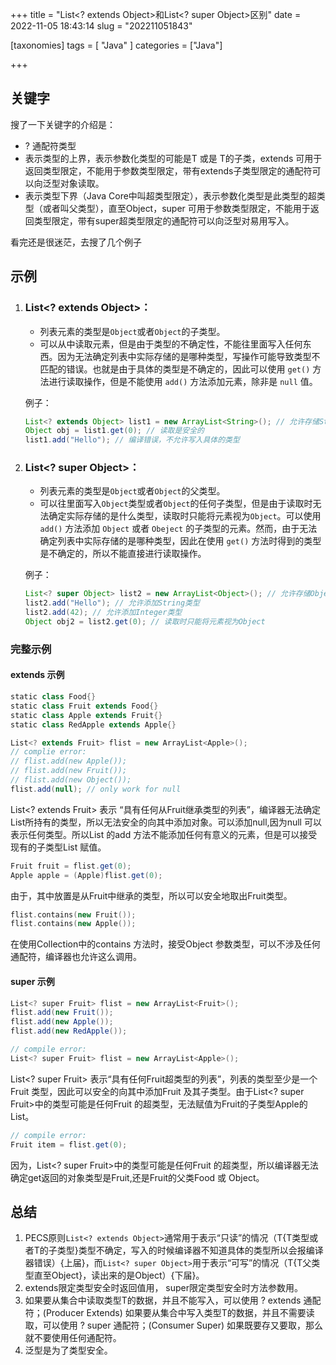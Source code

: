 +++
title = "List<? extends Object>和List<? super Object>区别"
date = 2022-11-05 18:43:14
slug = "202211051843"

[taxonomies]
tags = [ "Java" ]
categories = ["Java"]

+++

<!-- more -->

## 关键字

搜了一下关键字的介绍是：

- ? 通配符类型
- <? extends T> 表示类型的上界，表示参数化类型的可能是T 或是 T的子类，extends 可用于返回类型限定，不能用于参数类型限定，带有extends子类型限定的通配符可以向泛型对象读取。
- <? super T> 表示类型下界（Java Core中叫超类型限定），表示参数化类型是此类型的超类型（或者叫父类型），直至Object，super 可用于参数类型限定，不能用于返回类型限定，带有super超类型限定的通配符可以向泛型对易用写入。

看完还是很迷茫，去搜了几个例子

## 示例

1. ### **List<? extends Object>：**

   - 列表元素的类型是`Object`或者`Object`的子类型。
   - 可以从中读取元素，但是由于类型的不确定性，不能往里面写入任何东西。因为无法确定列表中实际存储的是哪种类型，写操作可能导致类型不匹配的错误。也就是由于具体的类型是不确定的，因此可以使用 `get()` 方法进行读取操作，但是不能使用 `add()` 方法添加元素，除非是 `null` 值。

   例子：

   ```java
   List<? extends Object> list1 = new ArrayList<String>(); // 允许存储String或String的子类型 
   Object obj = list1.get(0); // 读取是安全的 
   list1.add("Hello"); // 编译错误，不允许写入具体的类型
   ```

2. ### **List<? super Object>：**

   - 列表元素的类型是`Object`或者`Object`的父类型。
   - 可以往里面写入`Object`类型或者`Object`的任何子类型，但是由于读取时无法确定实际存储的是什么类型，读取时只能将元素视为`Object`。可以使用 `add()` 方法添加 `Object` 或者 `Obeject` 的子类型的元素。然而，由于无法确定列表中实际存储的是哪种类型，因此在使用 `get()` 方法时得到的类型是不确定的，所以不能直接进行读取操作。

   例子：

   ```java
   List<? super Object> list2 = new ArrayList<Object>(); // 允许存储Object或Object的父类型
   list2.add("Hello"); // 允许添加String类型
   list2.add(42); // 允许添加Integer类型
   Object obj2 = list2.get(0); // 读取时只能将元素视为Object
   ```

### 完整示例

#### extends 示例

```scala
static class Food{}
static class Fruit extends Food{}
static class Apple extends Fruit{}
static class RedApple extends Apple{}

List<? extends Fruit> flist = new ArrayList<Apple>();
// complie error:
// flist.add(new Apple());
// flist.add(new Fruit());
// flist.add(new Object());
flist.add(null); // only work for null 
```

List<? extends Fruit> 表示 “具有任何从Fruit继承类型的列表”，编译器无法确定List所持有的类型，所以无法安全的向其中添加对象。可以添加null,因为null 可以表示任何类型。所以List 的add 方法不能添加任何有意义的元素，但是可以接受现有的子类型List<Apple> 赋值。

```csharp
Fruit fruit = flist.get(0);
Apple apple = (Apple)flist.get(0);
```

由于，其中放置是从Fruit中继承的类型，所以可以安全地取出Fruit类型。

```cpp
flist.contains(new Fruit());
flist.contains(new Apple());
```

在使用Collection中的contains 方法时，接受Object 参数类型，可以不涉及任何通配符，编译器也允许这么调用。

#### super 示例

```csharp
List<? super Fruit> flist = new ArrayList<Fruit>();
flist.add(new Fruit());
flist.add(new Apple());
flist.add(new RedApple());

// compile error:
List<? super Fruit> flist = new ArrayList<Apple>();
```

List<? super Fruit> 表示“具有任何Fruit超类型的列表”，列表的类型至少是一个 Fruit 类型，因此可以安全的向其中添加Fruit 及其子类型。由于List<? super Fruit>中的类型可能是任何Fruit 的超类型，无法赋值为Fruit的子类型Apple的List<Apple>。

```csharp
// compile error:
Fruit item = flist.get(0);
```

因为，List<? super Fruit>中的类型可能是任何Fruit 的超类型，所以编译器无法确定get返回的对象类型是Fruit,还是Fruit的父类Food 或 Object。

## 总结

1. PECS原则`List<? extends Object>`通常用于表示“只读”的情况（T{T类型或者T的子类型}类型不确定，写入的时候编译器不知道具体的类型所以会报编译器错误）{上届}，而`List<? super Object>`用于表示“可写”的情况（T{T父类型直至Object}，读出来的是Object）{下届}。
2. extends限定类型安全时返回值用， super限定类型安全时方法参数用。
3. 如果要从集合中读取类型T的数据，并且不能写入，可以使用 ? extends 通配符；(Producer Extends)
   如果要从集合中写入类型T的数据，并且不需要读取，可以使用 ? super 通配符；(Consumer Super)
   如果既要存又要取，那么就不要使用任何通配符。
4. 泛型是为了类型安全。
